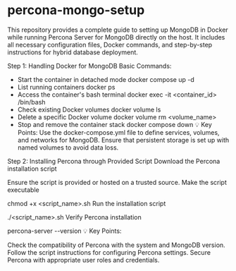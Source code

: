 # percona-mongo-setup
This repository provides a complete guide to setting up MongoDB in Docker while running Percona Server for MongoDB directly on the host. It includes all necessary configuration files, Docker commands, and step-by-step instructions for hybrid database deployment.

Step 1: Handling Docker for MongoDB
Basic Commands:

- Start the container in detached mode
     docker compose up -d
- List running containers
     docker ps
- Access the container's bash terminal
     docker exec -it <container_id> /bin/bash
- Check existing Docker volumes
     docker volume ls
- Delete a specific Docker volume
     docker volume rm <volume_name>
- Stop and remove the container stack
     docker compose down
💡 Key Points:
Use the docker-compose.yml file to define services, volumes, and networks for MongoDB.
Ensure that persistent storage is set up with named volumes to avoid data loss.

Step 2: Installing Percona through Provided Script
Download the Percona installation script

Ensure the script is provided or hosted on a trusted source.
Make the script executable

chmod +x <script_name>.sh
Run the installation script

./<script_name>.sh
Verify Percona installation

percona-server --version
💡 Key Points:

Check the compatibility of Percona with the system and MongoDB version.
Follow the script instructions for configuring Percona settings.
Secure Percona with appropriate user roles and credentials.
